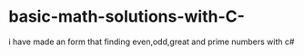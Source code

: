 # basic-math-solutions-with-C-
i have made an form that finding even,odd,great and prime numbers with c#
